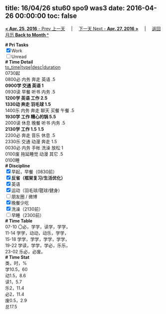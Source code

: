 title: 16/04/26 stu60 spo9 was3
date: 2016-04-26 00:00:00
toc: false
---
[**< Apr. 25, 2016** - Prev 上一天](/lifelogs/2016/04/d25.html) &nbsp; &nbsp; | &nbsp; &nbsp; [下一天 Next - **Apr. 27, 2016 >**](/lifelogs/2016/04/d27.html) &nbsp; &nbsp; |  &nbsp; &nbsp; [返回月历 **Back to Month ^**](/lifelogs/2016/04/index.html)
<br/>	<div><b># Pri Tasks</b></div><div><input checked="true" type="checkbox"/>Work</div><div><input type="checkbox"/>Unread</div><div><b># Time Detail</b></div>	<div><u>to_time|type|desc|duration</u></div>	<div>0730起</div>	<div>0800必 内务 奔走 英语 .5</div>	<div><b>0900学 交通 英语 1</b></div><div>0930读 早餐 听书 内务 .5</div>	<div><b>1200学 英语 工作 2.5</b></div>	<div><b>1330动 奔走 羽毛球 1.5</b></div><div>1400乐 内务 奔走 聊天 买餐 午餐 .5</div>	<div><b>1930学 工作 糟心的锅 5.5</b></div><div>2000读 休息 晚餐 听书 内务 .5</div>	<div><b>2130学 工作 1.5</b> <b>1.5</b></div>	<div>2200必 奔走 音乐 休息 .5</div><div>2330乐 交通 动漫 奔走 1.5</div>	<div>0030必 内务 手帐 洗澡 放松 1</div>	<div>0100废 拖延睡觉 动漫 其它 .5</div>	<div>0100睡</div><div><b># Discipline</b></div><div><input checked="true" type="checkbox"/>早起，早餐（0830前）</div><div><b><input checked="true" type="checkbox"/></b><b>反省（框架复习/生活优化）</b></div><div><input checked="true" type="checkbox"/>英语</div><div><input checked="true" type="checkbox"/>运动（羽毛球/毽球/健身）</div><div><input type="checkbox"/>朋友圈 / 微博</div><div><input checked="true" type="checkbox"/>晚餐少吃</div><div><input checked="true" type="checkbox"/>洗澡（2130前）</div><div><input type="checkbox"/>早睡（2300前）</div><div><b># Time Table</b></div>	<div>07-10 〇必，学学，读学，学学，</div>	<div>11-14 学学，动动，动乐，学学，</div>	<div>15-18 学学，学学，学学，学学，</div>	<div>19-22 学读，学学，学必，乐乐，</div>	<div>23-02 乐必，必废。</div><div><b># Time Stat</b></div>	<div>类，时，%</div>	<div>学10.5，60</div>	<div>动1.5，8.6</div>	<div>读1，5.7</div>	<div>乐2，11.4</div>	<div>必2，11.4</div>	<div>废0.5，2.9</div>	<div>总17.5</div>